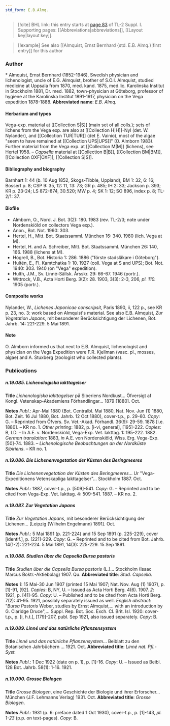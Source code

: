 ```yaml
---
std_form: E.B.Almq.
---
```


> [!cite] BHL link: this entry starts at [page 83](https://www.biodiversitylibrary.org/page/33264810) of TL-2 Suppl. I.
> Supporting pages: [[Abbreviations|abbreviations]], [[Layout key|layout key]].

> [!example] See also [[Almquist, Ernst Bernhard {std. E.B. Almq.}|first entry]] for this author

### Author

\* Almquist, Ernst Bernhard (1852-1946), Swedish physician and lichenologist, uncle of E.G. Almquist, brother of S.O.I. Almquist, studied medicine at Uppsala from 1870, med. kand. 1875, med.lic. Karolinska Institut in Stockholm 1881, Dr. med. 1882, town-physician at Göteborg, professor of hygiene at the Karolinska Institut 1891-1917, physician on the Vega expedition 1878-1888. 
**Abbreviated name**: *E.B. Almq.*

#### Herbarium and types

Vega-exp. material at [[Collection S|S]] (main set of all colls.); sets of lichens from the Vega exp. are also at [[Collection H|H]]-Nyl (det. W. Nylander), and [[Collection TUR|TUR]] (det E. Vainio), most of the algae "seem to have remained at [[Collection UPS|UPS]]" (O. Almborn 1983). Further material from the Vega exp. at [[Collection M|M]] (lichens), see Hertel 1958. – *Capsella* material at [[Collection B|B]], [[Collection BM|BM]], [[Collection OXF|OXF]], [[Collection S|S]].

#### Bibliography and biography

Barnhart 1: 44 (b. 10 Aug 1852, Skogs-Tibble, Uppland); BM 1: 32, 6: 16; Bossert p. 8; CSP 9: 35, 12: 11, 13: 73; GR p. 485; IH 2: 33; Jackson p. 393; KR p. 23-24; LS 872-874, 30.520; MW p. 4; SK 1: 12; SO 896, index p. 8; TL-2/1: 37.

#### Biofile

- Almborn, O., Nord. J. Bot. 3(2): 180. 1983 (rev. TL-2/3; note under Nordenskiöld on collectors Vega exp.).
- Anon., Bot. Not. 1960: 303.
- Hertel, H., Mitt. Bot. Staatssamml. München 16: 340. 1980 (lich. Vega at M).
- Hertel, H. and A. Schreiber, Mitt. Bot. Staatssamml. München 26: 140, 166. 1988 (lichens at M).
- Högrell, B., Bot. Historia 1: 286. 1886 ("förste stadsläkare i Göteborg").
- Hultén, E., Fl. Kamtchatka 1: 10. 1927 (coll. Vega at S and UPS); Bot. Not. 1940: 303. 1940 (on "Vega" expedition).
- Hulth, J.M., Sv. Linné-Sällsk. Årsskr. 29: 66-67. 1946 (portr.).
- Wittrock, V.B., Acta Horti Berg. 3(2): 28. 1903, 3(3): 2-3, 206, *pl. 110.* 1905 (portr.).

#### Composite works

Nylander, W., *Lichenes Japonicae conscripsit*, Paris 1890, ii, 122 p., see KR p. 23, no. 3: work based on Almquist's material. See also E.B. Almquist, *Zur Vegetation Japans*, mit besonderer Berücksichtigung der Lichenen, Bot. Jahrb. 14: 221-229. 5 Mai 1891.

#### Note

O. Almborn informed us that next to E.B. Almquist, lichenologist and physician on the Vega Expedition were F.R. Kjellman (vasc. pl., mosses, algae) and A. Stuxberg (zoologist who collected plants).

### Publications

##### n.19.085. Lichenologiska iakttagelser

**Title**
*Lichenologiska iakttagelser* på Siberiens Nordkust... Öfversigt af Kongl. Vetenskap-Akademiens Förhandlingar... 1879 \[1880\]. Oct.

**Notes**
*Publ*.: Apr-Mai 1880 (Bot. Centralbl. Mai 1880, Nat. Nov. Jun (1) 1880, Bot. Zeit. 16 Jul 1880, Bot. Jahrb. 12 Oct 1880), cover-t.p., p. 29-60. *Copy*: G. – Reprinted from Öfvers. Sv. Vet.-Akad. Förhandl. 36(9): 29-59. 1878 \[i.e. 1880\]. – KR no. 1.
*Other printing*: 1882, p. \[i-vi, general\], \[195\]-222. *Copies*: B, LD. – In A.E. v. Nordenskiöld, Vega-Exp. Vet. Iakttag. 1: 195-222. 1882.
*German translation*: 1883, *in* A.E. von Nordenskiöld, Wiss. Erg. Vega-Exp. \[50\]-74. 1883. – *Lichenologische Beobachtungen an der Nordküste Sibiriens*. – KR no. 1.

##### n.19.086. Die Lichenenvegetation der Küsten des Beringmeeres

**Title**
*Die Lichenenvegetation der Küsten des Beringmeeres*... Ur "Vega-Expeditionens Vetenskapliga Iakttagelser"... Stockholm 1887. Oct.

**Notes**
*Publ*.: 1887, cover-t.p., p. \[509\]-541. *Copy*: G. – Reprinted and to be cited from Vega-Exp. Vet. Iakttag. 4: 509-541. 1887. – KR no. 2.

##### n.19.087. Zur Vegetation Japans

**Title**
*Zur Vegetation Japans*, mit besonderer Berücksichtigung der Lichenen... \[Leipzig (Wilhelm Engelmann) 1891\]. Oct.

**Notes**
*Publ*.: 5 Mai 1891 (p. 221-224) and 15 Sep 1891 (p. 225-229), cover \[identif.\], p. \[221\]-229.
*Copy*: G. – Reprinted and to be cited from Bot. Jahrb. 14(1-2): 221-224. 5 Mai 1891, 14(3): 225-229. 15 Sep 1891.

##### n.19.088. Studien über die Capsella Bursa pastoris

**Title**
*Studien über die Capsella Bursa pastoris* (L.)... Stockholm (Isaac Marcus Boktr.-Aktiebolag) 1907. Qu.
**Abbreviated title**: *Stud. Capsella*.

**Notes**
*1*: 15 Mai-30 Jun 1907 (printed 15 Mai 1907; Nat. Nov. Aug (1) 1907), p. \[1\]-91, \[92\]. *Copies*: B, NY, U. – Issued as Acta Horti Berg. 4(6). 1907.
*2*: 1921, p. \[41\]-95. *Copy*: U. – Published and to be cited from Acta Horti Berg. 7(2): 41-95. 1921, possibly separately issued as well.
*English abstract*: "*Bursa Pastoris* Weber, studies by Ernst Almquist,... with an introduction by G. Claridge Druce",... Suppl. Rep. Bot. Soc. Exch. Cl. Brit. Isl. 1920: cover-t.p., p. \[i, h.t.\], \[179\]-207, publ. Sep 1921, also issued separately. *Copy*: B.

##### n.19.089. Linné und das natürliche Pflanzensystem

**Title**
*Linné und das natürliche Pflanzensystem*... Beiblatt zu den Botanischen Jahrbüchern ... 1921. Oct.
**Abbreviated title**: *Linné nat. Pfl.-Syst.*

**Notes**
*Publ*.: 1 Dec 1922 (date on p. 1), p. \[1\]-16. *Copy*: U. – Issued as Beibl. 128 Bot. Jahrb. 58(1): 1-16. 1921.

##### n.19.090. Grosse Biologen

**Title**
*Grosse Biologen*, eine Geschichte der Biologie und ihrer Erforscher... München (J.F. Lehmanns Verlag) 1931. Oct.
**Abbreviated title**: *Grosse Biologen*.

**Notes**
*Publ*.: 1931 (p. 6: preface dated 1 Oct 1930), cover-t.p., p. \[1\]-143, *pl. 1-23* (p.p. on text-pages). *Copy*: B.

